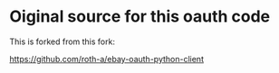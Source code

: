 # Oiginal source for this oauth code

This is forked from this fork:

https://github.com/roth-a/ebay-oauth-python-client

